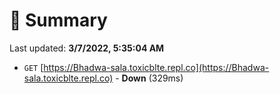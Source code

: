# 📖 Summary
Last updated: **3/7/2022, 5:35:04 AM**

- `GET` [https://Bhadwa-sala.toxicblte.repl.co](https://Bhadwa-sala.toxicblte.repl.co) - **Down** (329ms)
